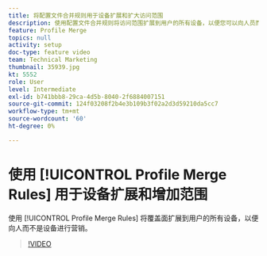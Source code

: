 ```yaml
---
title: 将配置文件合并规则用于设备扩展和扩大访问范围
description: 使用配置文件合并规则将访问范围扩展到用户的所有设备，以便您可以向人员而不是设备进行营销。
feature: Profile Merge
topics: null
activity: setup
doc-type: feature video
team: Technical Marketing
thumbnail: 35939.jpg
kt: 5552
role: User
level: Intermediate
exl-id: b741bbb8-29ca-4d5b-8040-2f6884007151
source-git-commit: 124f03208f2b4e3b109b3f02a2d3d59210da5cc7
workflow-type: tm+mt
source-wordcount: '60'
ht-degree: 0%

---
```


# 使用 [!UICONTROL Profile Merge Rules] 用于设备扩展和增加范围

使用 [!UICONTROL Profile Merge Rules] 将覆盖面扩展到用户的所有设备，以便向人而不是设备进行营销。

>[!VIDEO](https://video.tv.adobe.com/v/35939/?quality=12&learn=on)
